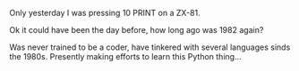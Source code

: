Only yesterday I was pressing 10 PRINT on a ZX-81.

Ok it could have been the day before, how long ago was 1982 again?

Was never trained to be a coder, have tinkered with several languages sinds the 1980s.
Presently making efforts to learn this Python thing...

<!---
oonap0oo/oonap0oo is a ✨ special ✨ repository because its `README.md` (this file) appears on your GitHub profile.
You can click the Preview link to take a look at your changes.
--->
